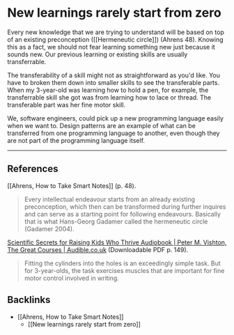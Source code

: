 # New learnings rarely start from zero
Every new knowledge that we are trying to understand will be based on top of an existing preconception ([[Hermeneutic circle]]) (Ahrens 48). Knowing this as a fact, we should not fear learning something new just because it sounds new. Our previous learning or existing skills are usually transferrable.

The transferability of a skill might not as straightforward as you'd like. You have to broken them down into smaller skills to see the transferable parts. When my 3-year-old was learning how to hold a pen, for example, the transferrable skill she got was from learning how to lace or thread. The transferable part was her fine motor skill.

We, software engineers, could pick up a new programming language easily when we want to. Design patterns are an example of what can be transferred from one programming language to another, even though they are not part of the programming language itself.

---
## References
[[Ahrens, How to Take Smart Notes]] (p. 48).
> Every intellectual endeavour starts from an already existing preconception, which then can be transformed during further inquires and can serve as a starting point for following endeavours. Basically that is what Hans-Georg Gadamer called the hermeneutic circle (Gadamer 2004).

[Scientific Secrets for Raising Kids Who Thrive Audiobook | Peter M. Vishton, The Great Courses | Audible.co.uk](https://www.audible.co.uk/pd/Scientific-Secrets-for-Raising-Kids-Who-Thrive-Audiobook/B00IB12F0S)  (Downloadable PDF p. 149).
> Fitting the cylinders into the holes is an exceedingly simple task. But for 3-year-olds, the task exercises muscles that are important for fine motor control involved in writing. 

## Backlinks
* [[Ahrens, How to Take Smart Notes]]
	* [[New learnings rarely start from zero]]

<!-- #evergreen #mastery -->

<!-- {BearID:03C81E9A-5F9E-4F09-93D8-93C611088DA8-44697-0000C044CE5F78C6} -->
